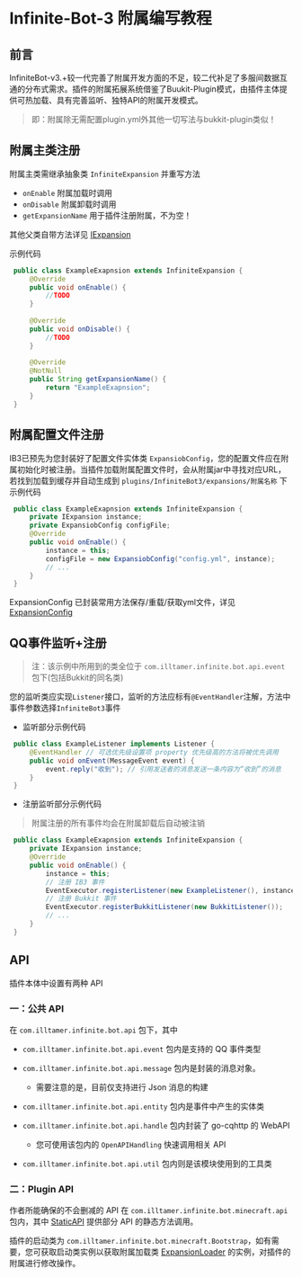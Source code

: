 # Infinite-Bot-3 附属编写教程

## 前言

InfiniteBot-v3.+较一代完善了附属开发方面的不足，较二代补足了多服间数据互通的分布式需求。插件的附属拓展系统借鉴了Buukit-Plugin模式，由插件主体提供可热加载、具有完善监听、独特API的附属开发模式。

> 即：附属除无需配置plugin.yml外其他一切写法与bukkit-plugin类似！

## 附属主类注册

附属主类需继承抽象类 `InfiniteExpansion` 并重写方法

-   `onEnable` 附属加载时调用
-   `onDisable` 附属卸载时调用
-   `getExpansionName` 用于插件注册附属，不为空！

其他父类自带方法详见 [IExpansion](/minecraft/src/main/java/com/illtamer/infinite/bot/minecraft/api/IExpansion.java)

示例代码

```java
 public class ExampleExapnsion extends InfiniteExpansion {
     @Override
     public void onEnable() {
         //TODO
     }
 
     @Override
     public void onDisable() {
         //TODO
     }
 
     @Override
     @NotNull
     public String getExpansionName() {
         return "ExampleExapnsion";
     }
 }
```

## 附属配置文件注册

IB3已预先为您封装好了配置文件实体类 `ExpansiobConfig`，您的配置文件应在附属初始化时被注册。当插件加载附属配置文件时，会从附属jar中寻找对应URL，若找到加载到缓存并自动生成到 `plugins/InfiniteBot3/expansions/附属名称` 下 示例代码

```java
 public class ExampleExapnsion extends InfiniteExpansion {
     private IExpansion instance;
     private ExpansiobConfig configFile;
     @Override
     public void onEnable() {
         instance = this;
         configFile = new ExpansiobConfig("config.yml", instance);
         // ...
     }
 }
```

ExpansionConfig 已封装常用方法保存/重载/获取yml文件，详见 [ExpansionConfig](/minecraft/src/main/java/com/illtamer/infinite/bot/minecraft/expansion/ExpansionConfig.java)

## QQ事件监听+注册

> 注：该示例中所用到的类全位于 `com.illtamer.infinite.bot.api.event` 包下(包括Bukkit的同名类)

您的监听类应实现`Listener`接口，监听的方法应标有`@EventHandler`注解，方法中事件参数选择`InfiniteBot3`事件

-   监听部分示例代码

```java
 public class ExampleListener implements Listener {
     @EventHandler // 可选优先级设置项 property 优先级高的方法将被优先调用
     public void onEvent(MessageEvent event) {
         event.reply("收到"); // 引用发送者的消息发送一条内容为“收到”的消息
     }
 }
```

-   注册监听部分示例代码

> 附属注册的所有事件均会在附属卸载后自动被注销

```java
 public class ExampleExapnsion extends InfiniteExpansion {
     private IExpansion instance;
     @Override
     public void onEnable() {
         instance = this;
         // 注册 IB3 事件
         EventExecutor.registerListener(new ExampleListener(), instance);
         // 注册 Bukkit 事件
         EventExecutor.registerBukkitListener(new BukkitListener());
         // ...
     }
 }
```

## API

插件本体中设置有两种 API

### 一：公共 API

在 `com.illtamer.infinite.bot.api` 包下，其中

-   `com.illtamer.infinite.bot.api.event` 包内是支持的 QQ 事件类型

-   `com.illtamer.infinite.bot.api.message` 包内是封装的消息对象。

    -   需要注意的是，目前仅支持进行 Json 消息的构建

-   `com.illtamer.infinite.bot.api.entity` 包内是事件中产生的实体类

-   `com.illtamer.infinite.bot.api.handle` 包内封装了 go-cqhttp 的 WebAPI

    -   您可使用该包内的 `OpenAPIHandling` 快速调用相关 API

-   `com.illtamer.infinite.bot.api.util` 包内则是该模块使用到的工具类

### 二：Plugin API

作者所能确保的不会删减的 API 在 `com.illtamer.infinite.bot.minecraft.api` 包内，其中 [StaticAPI](/minecraft/src/main/java/com/illtamer/infinite/bot/minecraft/api/StaticAPI.java) 提供部分 API 的静态方法调用。

插件的启动类为 `com.illtamer.infinite.bot.minecraft.Bootstrap`，如有需要，您可获取启动类实例以获取附属加载类 [ExpansionLoader](/minecraft/src/main/java/com/illtamer/infinite/bot/minecraft/expansion/ExpansionLoader.java) 的实例，对插件的附属进行修改操作。